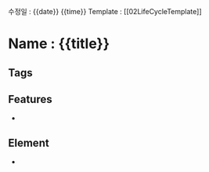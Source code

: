 수정일 : {{date}} {{time}}
Template : [[02LifeCycleTemplate]]
# Name : {{title}}
## Tags

## Features
+ 
## Element
+ 

